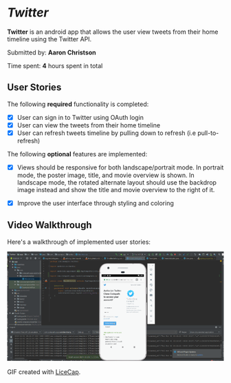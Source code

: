 # *Twitter*

**Twitter** is an android app that allows the user view tweets from their home timeline using the Twitter API.

Submitted by: **Aaron Christson**

Time spent: **4** hours spent in total

## User Stories

The following **required** functionality is completed:

* [x] User can sign in to Twitter using OAuth login
* [x] User can view the tweets from their home timeline 
* [x] User can refresh tweets timeline by pulling down to refresh (i.e pull-to-refresh)

The following **optional** features are implemented:

* [x] Views should be responsive for both landscape/portrait mode. In portrait mode, the poster image, title, and movie overview is shown. In landscape mode, the rotated alternate layout should use the backdrop image instead and show the title and movie overview to the right of it.

* [x] Improve the user interface through styling and coloring

## Video Walkthrough

Here's a walkthrough of implemented user stories:

<img src='Twitter.gif' title='Video Walkthrough' width='' alt='Video Walkthrough' />

GIF created with [LiceCap](http://www.cockos.com/licecap/).

